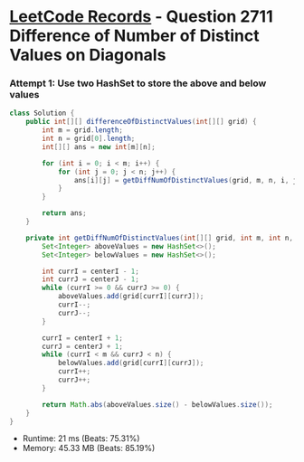 # [LeetCode Records](../../README.md) - Question 2711 Difference of Number of Distinct Values on Diagonals

### Attempt 1: Use two HashSet to store the above and below values
```java
class Solution {
    public int[][] differenceOfDistinctValues(int[][] grid) {
        int m = grid.length;
        int n = grid[0].length;
        int[][] ans = new int[m][n];

        for (int i = 0; i < m; i++) {
            for (int j = 0; j < n; j++) {
                ans[i][j] = getDiffNumOfDistinctValues(grid, m, n, i, j);
            }
        }

        return ans;
    }

    private int getDiffNumOfDistinctValues(int[][] grid, int m, int n, int centerI, int centerJ) {
        Set<Integer> aboveValues = new HashSet<>();
        Set<Integer> belowValues = new HashSet<>();

        int currI = centerI - 1;
        int currJ = centerJ - 1;
        while (currI >= 0 && currJ >= 0) {
            aboveValues.add(grid[currI][currJ]);
            currI--;
            currJ--;
        }

        currI = centerI + 1;
        currJ = centerJ + 1;
        while (currI < m && currJ < n) {
            belowValues.add(grid[currI][currJ]);
            currI++;
            currJ++;
        }

        return Math.abs(aboveValues.size() - belowValues.size());
    }
}
```
- Runtime: 21 ms (Beats: 75.31%)
- Memory: 45.33 MB (Beats: 85.19%)

<br>
